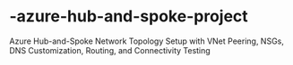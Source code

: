 # -azure-hub-and-spoke-project
Azure Hub-and-Spoke Network Topology Setup with VNet Peering, NSGs, DNS Customization, Routing, and Connectivity Testing
